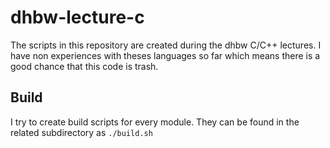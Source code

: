 # dhbw-lecture-c

The scripts in this repository are created during the dhbw C/C++ lectures. I have non experiences with theses languages so far which means there is a good chance that this code is trash.


## Build

I try to create build scripts for every module. They can be found in the related subdirectory as `./build.sh`
